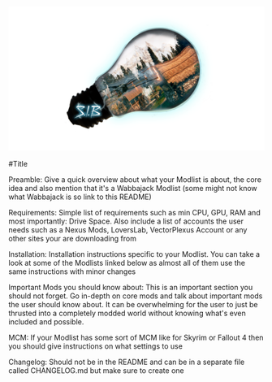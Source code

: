 
![S.I.B Logo](SplashV2large.png)

#Title

Preamble: Give a quick overview about what your Modlist is about, the core idea and also mention that it's a Wabbajack Modlist (some might not know what Wabbajack is so link to this README)

Requirements: Simple list of requirements such as min CPU, GPU, RAM and most importantly: Drive Space. Also include a list of accounts the user needs such as a Nexus Mods, LoversLab, VectorPlexus Account or any other sites your are downloading from

Installation: Installation instructions specific to your Modlist. You can take a look at some of the Modlists linked below as almost all of them use the same instructions with minor changes

Important Mods you should know about: This is an important section you should not forget. Go in-depth on core mods and talk about important mods the user should know about. It can be overwhelming for the user to just be thrusted into a completely modded world without knowing what's even included and possible.

MCM: If your Modlist has some sort of MCM like for Skyrim or Fallout 4 then you should give instructions on what settings to use

Changelog: Should not be in the README and can be in a separate file called CHANGELOG.md but make sure to create one
